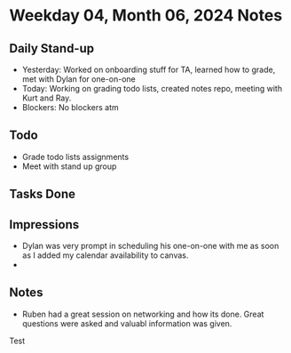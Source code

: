 # Weekday 04, Month 06, 2024 Notes


## Daily Stand-up

* Yesterday: Worked on onboarding stuff for TA, learned how to grade, met with Dylan for one-on-one
* Today: Working on grading todo lists, created notes repo, meeting with Kurt and Ray. 
* Blockers: No blockers atm


## Todo
 - Grade todo lists assignments
 - Meet with stand up group 

## Tasks Done 


## Impressions
 - Dylan was very prompt in scheduling his one-on-one with me as soon as I added my calendar availability to canvas. 
 - 


## Notes
 - Ruben had a great session on networking and how its done. Great questions were asked and valuabl information was given. 
 
Test 